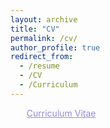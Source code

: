 ```yaml
---
layout: archive
title: "CV"
permalink: /cv/
author_profile: true
redirect_from:
  - /resume
  - /CV
  - /Curriculum
---
```


<p> <span><a href="/files/cv.pdf"><i class="fa fa-fw fa-file-pdf-o" aria-hidden="true"></i> </a> </span> <span>&nbsp;  </span> <a href="/files/cv.pdf" style="text-decoration:underline; color:#958adb;">Curriculum Vitae</a></p>
